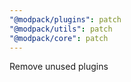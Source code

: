 ```yaml
---
"@modpack/plugins": patch
"@modpack/utils": patch
"@modpack/core": patch
---
```


Remove unused plugins
